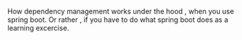 How dependency management works under the hood , when you use spring boot.
Or rather , if you have to do what spring boot does as a learning excercise.
